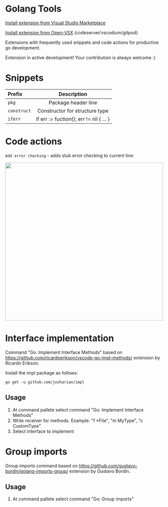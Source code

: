 # Golang Tools

[Install extension from Visual Studio Marketplace](https://marketplace.visualstudio.com/items?itemName=neonxp.gotools)

[Install extension from Open-VSX](https://open-vsx.org/extension/neonxp/gotools) (codeserver/vscodium/gitpod)

Extensions with frequently used snippets and code actions for productive go development.

Extension in active development! Your contribution is always welcome :)

# Snippets

| Prefix| Description|
| :---- |:----------:|
| `pkg` | Package header line |
| `construct` | Constructor for structure type |
| `iferr` |if err := fuction(); err != nil { ... }|
# Code actions

`Add error checking` - adds stub error checking to current line:

<img src="https://github.com/neonxp/GoTools/raw/HEAD/wraperror.gif" width="500" />


# Interface implementation

Command "Go: Implement Interface Methods" based on https://github.com/ricardoerikson/vscode-go-impl-methods/ extension by Ricardo Erikson.

Install the impl package as follows:

```
go get -u github.com/josharian/impl
```

## Usage

1. At command pallete select command "Go: Implement Interface Methods"
2. Write receiver for methods. Example: "f *File", "m MyType", "c CustomType" 
3. Select interface to implement


# Group imports

Group imports command based on https://github.com/gustavo-bordin/golang-imports-group/ extension by Gustavo Bordin.

## Usage

1. At command pallete select command "Go: Group imports"